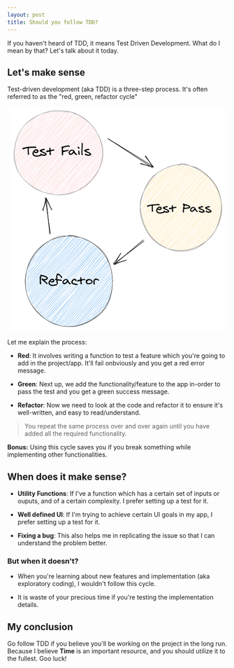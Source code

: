 ```yaml
---
layout: post
title: Should you follow TDD?
---
```


If you haven't heard of TDD, it means Test Driven Development. What do I mean by that? Let's talk about it today.

## Let's make sense

Test-driven development (aka TDD) is a three-step process. It's often referred to as the "red, green, refactor cycle"

<p align="center">
<img src="../images/TDD.png" alt="TDD Representation Image">
</p>

Let me explain the process:

- **Red**: It involves writing a function to test a feature which you're going to add in the project/app. It'll fail onbviously and you get a red error message.

- **Green**: Next up, we add the functionality/feature to the app in-order to pass the test and you get a green success message.

- **Refactor**: Now we need to look at the code and refactor it to ensure it's well-written, and easy to read/understand.

> You repeat the same process over and over again until you have added all the required functionality.

**Bonus:** Using this cycle saves you if you break something while implementing other functionalities.

## When does it make sense?

- **Utility Functions**: If I've a function which has a certain set of inputs or ouputs, and of a certain complexity. I prefer setting up a test for it.

- **Well defined UI**: If I'm trying to achieve certain UI goals in my app, I prefer setting up a test for it.

- **Fixing a bug**: This also helps me in replicating the issue so that I can understand the problem better.

### But when it doesn't?

- When you're learning about new features and implementation (aka exploratory coding), I wouldn't follow this cycle.

- It is waste of your precious time if you're testing the implementation details.

## My conclusion

Go follow TDD if you believe you'll be working on the project in the long run. Because I believe **Time** is an important resource, and you should utilize it to the fullest. Goo luck!
